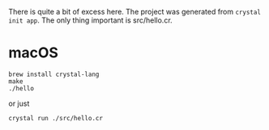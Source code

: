 There is quite a bit of excess here.
The project was generated from `crystal init app`.
The only thing important is src/hello.cr.

# macOS

```
brew install crystal-lang
make
./hello
```

or just

```
crystal run ./src/hello.cr
```
